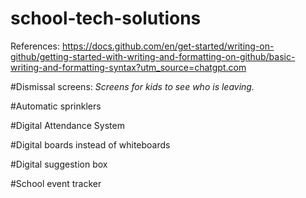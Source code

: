 # school-tech-solutions
References:
https://docs.github.com/en/get-started/writing-on-github/getting-started-with-writing-and-formatting-on-github/basic-writing-and-formatting-syntax?utm_source=chatgpt.com

#Dismissal screens:
*Screens for kids to see who is leaving.*

#Automatic sprinklers

#Digital Attendance System

#Digital boards instead of whiteboards

#Digital suggestion box

#School event tracker
